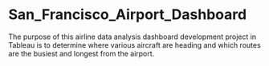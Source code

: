 # San_Francisco_Airport_Dashboard
The purpose of this airline data analysis dashboard development project in Tableau is to determine where various aircraft are heading and which routes are the busiest and longest from the airport.
